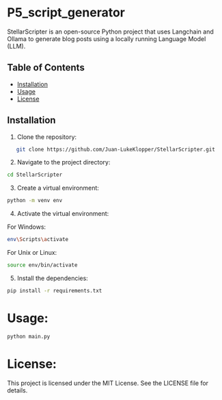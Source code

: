 # P5_script_generator

StellarScripter is an open-source Python project that uses Langchain and Ollama to generate blog posts using a locally running Language Model (LLM).

## Table of Contents

- [Installation](#installation)
- [Usage](#usage)
- [License](#license)

## Installation

1. Clone the repository:

```bash
   git clone https://github.com/Juan-LukeKlopper/StellarScripter.git
```
  
2. Navigate to the project directory:

```bash
cd StellarScripter
```

3. Create a virtual environment:

```bash
python -m venv env
```

4. Activate the virtual environment:

For Windows:

```bash
env\Scripts\activate
```

For Unix or Linux:

```bash
source env/bin/activate
```

5. Install the dependencies:

```bash
pip install -r requirements.txt
```

# Usage:

```bash
python main.py
```

# License:

This project is licensed under the MIT License. See the LICENSE file for details.
